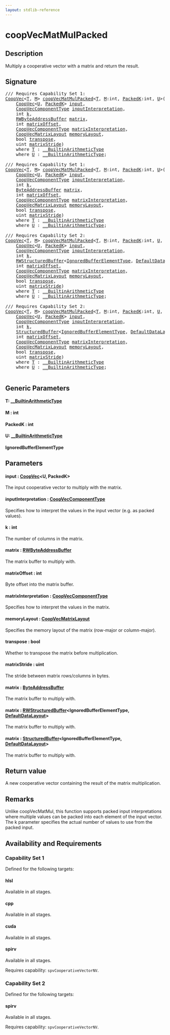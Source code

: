 ```yaml
---
layout: stdlib-reference
---
```


# coopVecMatMulPacked

## Description

Multiply a cooperative vector with a matrix and return the result.



## Signature 

<pre>
/// Requires Capability Set 1:
<a href="../types/coopvec-04/index.md" class="code_type">CoopVec</a>&lt;<a href="coopvecmatmulpacked-47ad.md#typeparam-T" class="code_type">T</a>, <a href="coopvecmatmulpacked-47ad.md#decl-M" class="code_var">M</a>&gt; <a href="coopvecmatmulpacked-47ad.md">coopVecMatMulPacked</a>&lt;<a href="coopvecmatmulpacked-47ad.md#typeparam-T" class="code_type">T</a>, <a href="coopvecmatmulpacked-47ad.md#decl-M" class="code_var">M</a>:<span class="code_keyword">int</span>, <a href="coopvecmatmulpacked-47ad.md#decl-PackedK" class="code_var">PackedK</a>:<span class="code_keyword">int</span>, <a href="coopvecmatmulpacked-47ad.md#typeparam-U" class="code_type">U</a>&gt;(
    <a href="../types/coopvec-04/index.md" class="code_type">CoopVec</a>&lt;<a href="coopvecmatmulpacked-47ad.md#typeparam-U" class="code_type">U</a>, <a href="coopvecmatmulpacked-47ad.md#decl-PackedK" class="code_var">PackedK</a>&gt; <a href="coopvecmatmulpacked-47ad.md#decl-input" class="code_param">input</a>,
    <a href="../types/coopveccomponenttype-047g/index.md" class="code_type">CoopVecComponentType</a> <a href="coopvecmatmulpacked-47ad.md#decl-inputInterpretation" class="code_param">inputInterpretation</a>,
    <span class="code_keyword">int</span> <a href="coopvecmatmulpacked-47ad.md#decl-k" class="code_param">k</a>,
    <a href="../types/rwbyteaddressbuffer-0126d/index.md" class="code_type">RWByteAddressBuffer</a> <a href="coopvecmatmulpacked-47ad.md#decl-matrix" class="code_param">matrix</a>,
    <span class="code_keyword">int</span> <a href="coopvecmatmulpacked-47ad.md#decl-matrixOffset" class="code_param">matrixOffset</a>,
    <a href="../types/coopveccomponenttype-047g/index.md" class="code_type">CoopVecComponentType</a> <a href="coopvecmatmulpacked-47ad.md#decl-matrixInterpretation" class="code_param">matrixInterpretation</a>,
    <a href="../types/coopvecmatrixlayout-047d/index.md" class="code_type">CoopVecMatrixLayout</a> <a href="coopvecmatmulpacked-47ad.md#decl-memoryLayout" class="code_param">memoryLayout</a>,
    <span class="code_keyword">bool</span> <a href="coopvecmatmulpacked-47ad.md#decl-transpose" class="code_param">transpose</a>,
    <span class="code_keyword">uint</span> <a href="coopvecmatmulpacked-47ad.md#decl-matrixStride" class="code_param">matrixStride</a>)
    <span class='code_keyword'>where</span> <a href="coopvecmatmulpacked-47ad.md#typeparam-T" class="code_type">T</a> : <a href="../interfaces/0_builtinarithmetictype-029j/index.md" class="code_type">__BuiltinArithmeticType</a>
    <span class='code_keyword'>where</span> <a href="coopvecmatmulpacked-47ad.md#typeparam-U" class="code_type">U</a> : <a href="../interfaces/0_builtinarithmetictype-029j/index.md" class="code_type">__BuiltinArithmeticType</a>;

/// Requires Capability Set 1:
<a href="../types/coopvec-04/index.md" class="code_type">CoopVec</a>&lt;<a href="coopvecmatmulpacked-47ad.md#typeparam-T" class="code_type">T</a>, <a href="coopvecmatmulpacked-47ad.md#decl-M" class="code_var">M</a>&gt; <a href="coopvecmatmulpacked-47ad.md">coopVecMatMulPacked</a>&lt;<a href="coopvecmatmulpacked-47ad.md#typeparam-T" class="code_type">T</a>, <a href="coopvecmatmulpacked-47ad.md#decl-M" class="code_var">M</a>:<span class="code_keyword">int</span>, <a href="coopvecmatmulpacked-47ad.md#decl-PackedK" class="code_var">PackedK</a>:<span class="code_keyword">int</span>, <a href="coopvecmatmulpacked-47ad.md#typeparam-U" class="code_type">U</a>&gt;(
    <a href="../types/coopvec-04/index.md" class="code_type">CoopVec</a>&lt;<a href="coopvecmatmulpacked-47ad.md#typeparam-U" class="code_type">U</a>, <a href="coopvecmatmulpacked-47ad.md#decl-PackedK" class="code_var">PackedK</a>&gt; <a href="coopvecmatmulpacked-47ad.md#decl-input" class="code_param">input</a>,
    <a href="../types/coopveccomponenttype-047g/index.md" class="code_type">CoopVecComponentType</a> <a href="coopvecmatmulpacked-47ad.md#decl-inputInterpretation" class="code_param">inputInterpretation</a>,
    <span class="code_keyword">int</span> <a href="coopvecmatmulpacked-47ad.md#decl-k" class="code_param">k</a>,
    <a href="../types/byteaddressbuffer-04b/index.md" class="code_type">ByteAddressBuffer</a> <a href="coopvecmatmulpacked-47ad.md#decl-matrix" class="code_param">matrix</a>,
    <span class="code_keyword">int</span> <a href="coopvecmatmulpacked-47ad.md#decl-matrixOffset" class="code_param">matrixOffset</a>,
    <a href="../types/coopveccomponenttype-047g/index.md" class="code_type">CoopVecComponentType</a> <a href="coopvecmatmulpacked-47ad.md#decl-matrixInterpretation" class="code_param">matrixInterpretation</a>,
    <a href="../types/coopvecmatrixlayout-047d/index.md" class="code_type">CoopVecMatrixLayout</a> <a href="coopvecmatmulpacked-47ad.md#decl-memoryLayout" class="code_param">memoryLayout</a>,
    <span class="code_keyword">bool</span> <a href="coopvecmatmulpacked-47ad.md#decl-transpose" class="code_param">transpose</a>,
    <span class="code_keyword">uint</span> <a href="coopvecmatmulpacked-47ad.md#decl-matrixStride" class="code_param">matrixStride</a>)
    <span class='code_keyword'>where</span> <a href="coopvecmatmulpacked-47ad.md#typeparam-T" class="code_type">T</a> : <a href="../interfaces/0_builtinarithmetictype-029j/index.md" class="code_type">__BuiltinArithmeticType</a>
    <span class='code_keyword'>where</span> <a href="coopvecmatmulpacked-47ad.md#typeparam-U" class="code_type">U</a> : <a href="../interfaces/0_builtinarithmetictype-029j/index.md" class="code_type">__BuiltinArithmeticType</a>;

/// Requires Capability Set 2:
<a href="../types/coopvec-04/index.md" class="code_type">CoopVec</a>&lt;<a href="coopvecmatmulpacked-47ad.md#typeparam-T" class="code_type">T</a>, <a href="coopvecmatmulpacked-47ad.md#decl-M" class="code_var">M</a>&gt; <a href="coopvecmatmulpacked-47ad.md">coopVecMatMulPacked</a>&lt;<a href="coopvecmatmulpacked-47ad.md#typeparam-T" class="code_type">T</a>, <a href="coopvecmatmulpacked-47ad.md#decl-M" class="code_var">M</a>:<span class="code_keyword">int</span>, <a href="coopvecmatmulpacked-47ad.md#decl-PackedK" class="code_var">PackedK</a>:<span class="code_keyword">int</span>, <a href="coopvecmatmulpacked-47ad.md#typeparam-U" class="code_type">U</a>, <a href="coopvecmatmulpacked-47ad.md#typeparam-IgnoredBufferElementType" class="code_type">IgnoredBufferElementType</a>&gt;(
    <a href="../types/coopvec-04/index.md" class="code_type">CoopVec</a>&lt;<a href="coopvecmatmulpacked-47ad.md#typeparam-U" class="code_type">U</a>, <a href="coopvecmatmulpacked-47ad.md#decl-PackedK" class="code_var">PackedK</a>&gt; <a href="coopvecmatmulpacked-47ad.md#decl-input" class="code_param">input</a>,
    <a href="../types/coopveccomponenttype-047g/index.md" class="code_type">CoopVecComponentType</a> <a href="coopvecmatmulpacked-47ad.md#decl-inputInterpretation" class="code_param">inputInterpretation</a>,
    <span class="code_keyword">int</span> <a href="coopvecmatmulpacked-47ad.md#decl-k" class="code_param">k</a>,
    <a href="../types/rwstructuredbuffer-012c/index.md" class="code_type">RWStructuredBuffer</a>&lt;<a href="coopvecmatmulpacked-47ad.md#typeparam-IgnoredBufferElementType" class="code_type">IgnoredBufferElementType</a>, <a href="../types/defaultdatalayout-07b/index.md" class="code_type">DefaultDataLayout</a>&gt; <a href="coopvecmatmulpacked-47ad.md#decl-matrix" class="code_param">matrix</a>,
    <span class="code_keyword">int</span> <a href="coopvecmatmulpacked-47ad.md#decl-matrixOffset" class="code_param">matrixOffset</a>,
    <a href="../types/coopveccomponenttype-047g/index.md" class="code_type">CoopVecComponentType</a> <a href="coopvecmatmulpacked-47ad.md#decl-matrixInterpretation" class="code_param">matrixInterpretation</a>,
    <a href="../types/coopvecmatrixlayout-047d/index.md" class="code_type">CoopVecMatrixLayout</a> <a href="coopvecmatmulpacked-47ad.md#decl-memoryLayout" class="code_param">memoryLayout</a>,
    <span class="code_keyword">bool</span> <a href="coopvecmatmulpacked-47ad.md#decl-transpose" class="code_param">transpose</a>,
    <span class="code_keyword">uint</span> <a href="coopvecmatmulpacked-47ad.md#decl-matrixStride" class="code_param">matrixStride</a>)
    <span class='code_keyword'>where</span> <a href="coopvecmatmulpacked-47ad.md#typeparam-T" class="code_type">T</a> : <a href="../interfaces/0_builtinarithmetictype-029j/index.md" class="code_type">__BuiltinArithmeticType</a>
    <span class='code_keyword'>where</span> <a href="coopvecmatmulpacked-47ad.md#typeparam-U" class="code_type">U</a> : <a href="../interfaces/0_builtinarithmetictype-029j/index.md" class="code_type">__BuiltinArithmeticType</a>;

/// Requires Capability Set 2:
<a href="../types/coopvec-04/index.md" class="code_type">CoopVec</a>&lt;<a href="coopvecmatmulpacked-47ad.md#typeparam-T" class="code_type">T</a>, <a href="coopvecmatmulpacked-47ad.md#decl-M" class="code_var">M</a>&gt; <a href="coopvecmatmulpacked-47ad.md">coopVecMatMulPacked</a>&lt;<a href="coopvecmatmulpacked-47ad.md#typeparam-T" class="code_type">T</a>, <a href="coopvecmatmulpacked-47ad.md#decl-M" class="code_var">M</a>:<span class="code_keyword">int</span>, <a href="coopvecmatmulpacked-47ad.md#decl-PackedK" class="code_var">PackedK</a>:<span class="code_keyword">int</span>, <a href="coopvecmatmulpacked-47ad.md#typeparam-U" class="code_type">U</a>, <a href="coopvecmatmulpacked-47ad.md#typeparam-IgnoredBufferElementType" class="code_type">IgnoredBufferElementType</a>&gt;(
    <a href="../types/coopvec-04/index.md" class="code_type">CoopVec</a>&lt;<a href="coopvecmatmulpacked-47ad.md#typeparam-U" class="code_type">U</a>, <a href="coopvecmatmulpacked-47ad.md#decl-PackedK" class="code_var">PackedK</a>&gt; <a href="coopvecmatmulpacked-47ad.md#decl-input" class="code_param">input</a>,
    <a href="../types/coopveccomponenttype-047g/index.md" class="code_type">CoopVecComponentType</a> <a href="coopvecmatmulpacked-47ad.md#decl-inputInterpretation" class="code_param">inputInterpretation</a>,
    <span class="code_keyword">int</span> <a href="coopvecmatmulpacked-47ad.md#decl-k" class="code_param">k</a>,
    <a href="../types/structuredbuffer-0a/index.md" class="code_type">StructuredBuffer</a>&lt;<a href="coopvecmatmulpacked-47ad.md#typeparam-IgnoredBufferElementType" class="code_type">IgnoredBufferElementType</a>, <a href="../types/defaultdatalayout-07b/index.md" class="code_type">DefaultDataLayout</a>&gt; <a href="coopvecmatmulpacked-47ad.md#decl-matrix" class="code_param">matrix</a>,
    <span class="code_keyword">int</span> <a href="coopvecmatmulpacked-47ad.md#decl-matrixOffset" class="code_param">matrixOffset</a>,
    <a href="../types/coopveccomponenttype-047g/index.md" class="code_type">CoopVecComponentType</a> <a href="coopvecmatmulpacked-47ad.md#decl-matrixInterpretation" class="code_param">matrixInterpretation</a>,
    <a href="../types/coopvecmatrixlayout-047d/index.md" class="code_type">CoopVecMatrixLayout</a> <a href="coopvecmatmulpacked-47ad.md#decl-memoryLayout" class="code_param">memoryLayout</a>,
    <span class="code_keyword">bool</span> <a href="coopvecmatmulpacked-47ad.md#decl-transpose" class="code_param">transpose</a>,
    <span class="code_keyword">uint</span> <a href="coopvecmatmulpacked-47ad.md#decl-matrixStride" class="code_param">matrixStride</a>)
    <span class='code_keyword'>where</span> <a href="coopvecmatmulpacked-47ad.md#typeparam-T" class="code_type">T</a> : <a href="../interfaces/0_builtinarithmetictype-029j/index.md" class="code_type">__BuiltinArithmeticType</a>
    <span class='code_keyword'>where</span> <a href="coopvecmatmulpacked-47ad.md#typeparam-U" class="code_type">U</a> : <a href="../interfaces/0_builtinarithmetictype-029j/index.md" class="code_type">__BuiltinArithmeticType</a>;

</pre>

## Generic Parameters

####  <a id="typeparam-T"></a>T: [\_\_BuiltinArithmeticType](../interfaces/0_builtinarithmetictype-029j/index.md)
####  <a id="decl-M"></a>M  : int
####  <a id="decl-PackedK"></a>PackedK  : int
####  <a id="typeparam-U"></a>U: [\_\_BuiltinArithmeticType](../interfaces/0_builtinarithmetictype-029j/index.md)
####  <a id="typeparam-IgnoredBufferElementType"></a>IgnoredBufferElementType

## Parameters

####  <a id="decl-input"></a>input  : [CoopVec](../types/coopvec-04/index.md)\<U, PackedK\>
The input cooperative vector to multiply with the matrix.

####  <a id="decl-inputInterpretation"></a>inputInterpretation  : [CoopVecComponentType](../types/coopveccomponenttype-047g/index.md)
Specifies how to interpret the values in the input vector (e.g. as packed values).

####  <a id="decl-k"></a>k  : int
The number of columns in the matrix.

####  <a id="decl-matrix"></a>matrix  : [RWByteAddressBuffer](../types/rwbyteaddressbuffer-0126d/index.md)
The matrix buffer to multiply with.

####  <a id="decl-matrixOffset"></a>matrixOffset  : int
Byte offset into the matrix buffer.

####  <a id="decl-matrixInterpretation"></a>matrixInterpretation  : [CoopVecComponentType](../types/coopveccomponenttype-047g/index.md)
Specifies how to interpret the values in the matrix.

####  <a id="decl-memoryLayout"></a>memoryLayout  : [CoopVecMatrixLayout](../types/coopvecmatrixlayout-047d/index.md)
Specifies the memory layout of the matrix (row-major or column-major).

####  <a id="decl-transpose"></a>transpose  : bool
Whether to transpose the matrix before multiplication.

####  <a id="decl-matrixStride"></a>matrixStride  : uint
The stride between matrix rows/columns in bytes.

####  <a id="decl-matrix"></a>matrix  : [ByteAddressBuffer](../types/byteaddressbuffer-04b/index.md)
The matrix buffer to multiply with.

####  <a id="decl-matrix"></a>matrix  : [RWStructuredBuffer](../types/rwstructuredbuffer-012c/index.md)\<IgnoredBufferElementType, [DefaultDataLayout](../types/defaultdatalayout-07b/index.md)\>
The matrix buffer to multiply with.

####  <a id="decl-matrix"></a>matrix  : [StructuredBuffer](../types/structuredbuffer-0a/index.md)\<IgnoredBufferElementType, [DefaultDataLayout](../types/defaultdatalayout-07b/index.md)\>
The matrix buffer to multiply with.


## Return value
A new cooperative vector containing the result of the matrix multiplication.

## Remarks
Unlike coopVecMatMul, this function supports packed input interpretations where multiple values
can be packed into each element of the input vector. The k parameter specifies the actual number of
values to use from the packed input.


## Availability and Requirements

### Capability Set 1

Defined for the following targets:

#### hlsl
Available in all stages.

#### cpp
Available in all stages.

#### cuda
Available in all stages.

#### spirv
Available in all stages.

Requires capability: `spvCooperativeVectorNV`.

### Capability Set 2

Defined for the following targets:

#### spirv
Available in all stages.

Requires capability: `spvCooperativeVectorNV`.



<script>
// Fix .md links to .html when on ReadTheDocs
if (window.location.hostname.includes('readthedocs') || 
    window.location.hostname.includes('rtfd.io')) {
  document.addEventListener('DOMContentLoaded', function() {
    const links = document.querySelectorAll('a');
    links.forEach(link => {
      const href = link.getAttribute('href');
      if (href && href.includes('.md')) {
        // This regex will handle .md links with or without fragment identifiers or query parameters
        link.href = link.href.replace(/(.+)\.md(#[^?]*)?(\?.*)?$/, '$1.html$2$3');
      }
    });
  });
}
</script>
